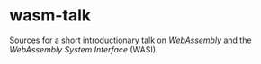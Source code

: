 # wasm-talk

Sources for a short introductionary talk on _WebAssembly_ and the
_WebAssembly System Interface_ (WASI).